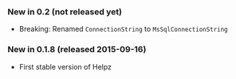 ### New in 0.2 (not released yet)

* Breaking: Renamed `ConnectionString` to `MsSqlConnectionString`

### New in 0.1.8 (released 2015-09-16)

* First stable version of Helpz
